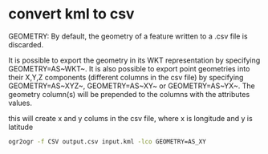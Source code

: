 # convert kml to csv

GEOMETRY: By default, the geometry of a feature written to a .csv file
is discarded.

It is possible to export the geometry in its WKT representation by
specifying GEOMETRY=AS~WKT~. It is also possible to export point
geometries into their X,Y,Z components (different columns in the csv
file) by specifying GEOMETRY=AS~XYZ~, GEOMETRY=AS~XY~ or
GEOMETRY=AS~YX~. The geometry column(s) will be prepended to the columns
with the attributes values.

this will create x and y colums in the csv file, where x is longitude
and y is latitude

```bash
ogr2ogr -f CSV output.csv input.kml -lco GEOMETRY=AS_XY
```
